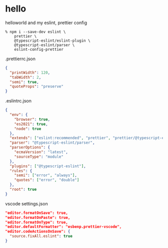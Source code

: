 # hello

helloworld and my eslint, prettier config

```shell
% npm i --save-dev eslint \
    prettier \
    @typescript-eslint/eslint-plugin \
    @typescript-eslint/parser \
    eslint-config-prettier
```

.prettierrc.json

```json
{
  "printWidth": 120,
  "tabWidth": 2,
  "semi": true,
  "quoteProps": "preserve"
}
```

.eslintrc.json

```json
{
  "env": {
    "browser": true,
    "es2021": true,
    "node": true
  },
  "extends": ["eslint:recommended", "prettier", "prettier/@typescript-eslint", "plugin:@typescript-eslint/recommended"],
  "parser": "@typescript-eslint/parser",
  "parserOptions": {
    "ecmaVersion": "latest",
    "sourceType": "module"
  },
  "plugins": ["@typescript-eslint"],
  "rules": {
    "semi": ["error", "always"],
    "quotes": ["error", "double"]
  },
  "root": true
}
```

vscode settings.json

```json
"editor.formatOnSave": true,
"editor.formatOnPaste": true,
"editor.formatOnType": true,
"editor.defaultFormatter": "esbenp.prettier-vscode",
"editor.codeActionsOnSave": {
  "source.fixAll.eslint": true
}

```
